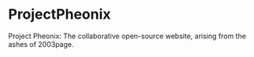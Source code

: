 # ProjectPheonix
Project Pheonix: The collaborative open-source website, arising from the ashes of 2003page.
